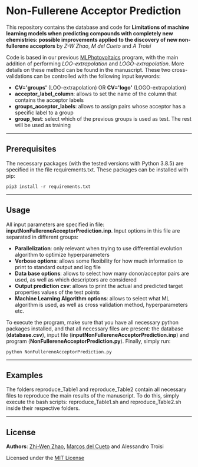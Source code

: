 # Non-Fullerene Acceptor Prediction
This repository contains the database and code for **Limitations of machine learning models when predicting compounds with completely new chemistries: possible improvements applied to the discovery of new non-fullerene acceptors** by _Z-W Zhao_, _M del Cueto_ and _A Troisi_

Code is based in our previous [MLPhotovoltaics](https://github.com/marcosdelcueto/MachineLearning_AcceptorDonor) program, with the main addition of performing _LOO-extrapolation_ and _LOGO-extrapolation_. More details on these method can be found in the manuscript. These two cross-validations can be controlled with the following input keywords:

- **CV='groups'** (LOO-extrapolation) OR **CV='logo'** (LOGO-extrapolation)
- **acceptor\_label\_column**: allows to set the name of the column that contains the acceptor labels
- **groups\_acceptor\_labels**: allows to assign pairs whose acceptor has a specific label to a group
- **group\_test**: select which of the previous groups is used as test. The rest will be used as training

---

## Prerequisites
The necessary packages (with the tested versions with Python 3.8.5) are specified in the file requirements.txt. These packages can be installed with pip:
```
pip3 install -r requirements.txt
```
---

## Usage
All input parameters are specified in file: **inputNonFullereneAcceptorPrediction.inp**. Input options in this file are separated in different groups:

- **Parallelization**: only relevant when trying to use differential evolution algorithm to optimize hyperparameters
- **Verbose options**: allows some flexibility for how much information to print to standard output and log file
- **Data base options**: allows to select how many donor/acceptor pairs are used, as well as which descriptors are considered
- **Output prediction csv**: allows to print the actual and predicted target properties values of the test points
- **Machine Learning Algorithm options**: allows to select what ML algorithm is used, as well as cross validation method, hyperparameters etc.

To execute the program, make sure that you have all necessary python packages installed, and that all necessary files are present: the database (**database.csv**), input file (**inputNonFullereneAcceptorPrediction.inp**) and program (**NonFullereneAcceptorPrediction.py**). Finally, simply run:

```
python NonFullereneAcceptorPrediction.py
```

---

## Examples
The folders reproduce_Table1 and reproduce_Table2 contain all necessary files to reproduce the main results of the manuscript. To do this, simply execute the bash scripts: reproduce_Table1.sh and reproduce_Table2.sh inside their respective folders.

---

## License
**Authors**: [Zhi-Wen Zhao](https://github.com/amiswen), [Marcos del Cueto](https://github.com/marcosdelcueto) and Alessandro Troisi

Licensed under the [MIT License](LICENSE.md) 

